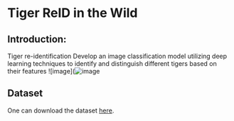 # Tiger ReID in the Wild

## Introduction:

Tiger re-identification Develop an image classification model utilizing deep learning techniques to identify and distinguish different tigers based on their features
![image](![image](https://github.com/user-attachments/assets/d1b7ad82-bf8f-417d-b3e7-9a4455810926)


## Dataset 
One can download the dataset [here](https://www.kaggle.com/datasets/quadeer15sh/amur-tiger-reidentification/data).




